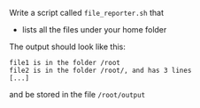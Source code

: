 Write a script called `file_reporter.sh` that

- lists all the files under your home folder

The output should look like this:

```
file1 is in the folder /root
file2 is in the folder /root/, and has 3 lines
[...]
```

and be stored in the file `/root/output`


